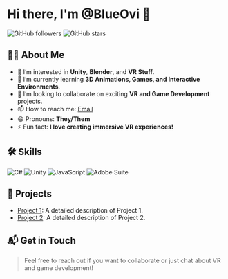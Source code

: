 # Hi there, I'm @BlueOvi 👋

![GitHub followers](https://img.shields.io/github/followers/BlueOvi?style=social)
![GitHub stars](https://img.shields.io/github/stars/BlueOvi?style=social)

## 🙋‍♂️ About Me
- 👀 I’m interested in **Unity**, **Blender**, and **VR Stuff**.
- 🌱 I’m currently learning **3D Animations, Games, and Interactive Environments**.
- 💞️ I’m looking to collaborate on exciting **VR and Game Development** projects.
- 📫 How to reach me: [Email](mailto:ovine.contact@gmail.com)
- 😄 Pronouns: **They/Them**
- ⚡ Fun fact: **I love creating immersive VR experiences!**

## 🛠️ Skills
![C#](https://img.shields.io/badge/C%23-239120?style=flat&logo=c-sharp&logoColor=white)
![Unity](https://img.shields.io/badge/Unity-100000?style=flat&logo=unity&logoColor=white)
![JavaScript](https://img.shields.io/badge/JavaScript-F7DF1E?style=flat&logo=javascript&logoColor=black)
![Adobe Suite](https://img.shields.io/badge/Adobe%20Suite-FF0000?style=flat&logo=adobe&logoColor=white)

## 📂 Projects
- [Project 1](https://github.com/BlueOvi/project1): A detailed description of Project 1.
- [Project 2](https://github.com/BlueOvi/project2): A detailed description of Project 2.

## 📬 Get in Touch
> Feel free to reach out if you want to collaborate or just chat about VR and game development!

<!---
BlueOvi/BlueOvi is a ✨ special ✨ repository because its `README.md` (this file) appears on your GitHub profile.
You can click the Preview link to take a look at your changes.
--->
